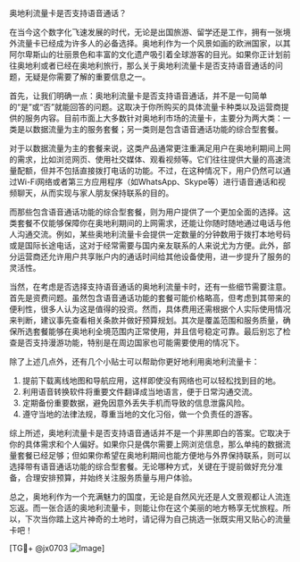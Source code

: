 奥地利流量卡是否支持语音通话？

在当今这个数字化飞速发展的时代，无论是出国旅游、留学还是工作，拥有一张境外流量卡已经成为许多人的必备选择。奥地利作为一个风景如画的欧洲国家，以其阿尔卑斯山的壮丽景色和丰富的文化遗产吸引着全球游客的目光。如果你正计划前往奥地利或者已经在奥地利旅行，那么关于奥地利流量卡是否支持语音通话的问题，无疑是你需要了解的重要信息之一。

首先，让我们明确一点：奥地利流量卡是否支持语音通话，并不是一句简单的“是”或“否”就能回答的问题。这取决于你所购买的具体流量卡种类以及运营商提供的服务内容。目前市面上大多数针对奥地利市场的流量卡，主要分为两大类：一类是以数据流量为主的服务套餐；另一类则是包含语音通话功能的综合型套餐。

对于以数据流量为主的套餐来说，这类产品通常更注重满足用户在奥地利期间上网的需求，比如浏览网页、使用社交媒体、观看视频等。它们往往提供大量的高速流量配额，但并不包括直接拨打电话的功能。不过，在这种情况下，用户仍然可以通过Wi-Fi网络或者第三方应用程序（如WhatsApp、Skype等）进行语音通话和视频聊天，从而实现与家人朋友保持联系的目的。

而那些包含语音通话功能的综合型套餐，则为用户提供了一个更加全面的选择。这类套餐不仅能够保障你在奥地利期间的上网需求，还能让你随时随地通过电话与他人沟通交流。例如，某些奥地利流量卡会提供一定数量的分钟数用于拨打本地号码或是国际长途电话，这对于经常需要与国内亲友联系的人来说尤为方便。此外，部分运营商还允许用户共享账户内的通话时间给其他设备使用，进一步提升了服务的灵活性。

当然，在考虑是否选择支持语音通话的奥地利流量卡时，还有一些细节需要注意。首先是资费问题。虽然包含语音通话功能的套餐可能价格略高，但考虑到其带来的便利性，很多人认为这是值得的投资。然而，具体费用还需根据个人实际使用情况来判断，建议事先查看相关条款并做好预算规划。其次是覆盖范围和服务质量，确保所选套餐能够在奥地利全境范围内正常使用，并且信号稳定可靠。最后别忘了检查是否支持漫游功能，特别是在周边国家也可能需要使用的情况下。

除了上述几点外，还有几个小贴士可以帮助你更好地利用奥地利流量卡：

1. 提前下载离线地图和导航应用，这样即使没有网络也可以轻松找到目的地。
2. 利用语音转换软件将重要文件翻译成当地语言，便于日常沟通交流。
3. 定期备份重要数据，避免因意外丢失手机而导致的信息泄露风险。
4. 遵守当地的法律法规，尊重当地的文化习俗，做一个负责任的游客。

综上所述，奥地利流量卡是否支持语音通话并不是一个非黑即白的答案。它取决于你的具体需求和个人偏好。如果你只是偶尔需要上网浏览信息，那么单纯的数据流量套餐已经足够；但如果你希望在奥地利期间也能方便地与外界保持联系，则可以选择带有语音通话功能的综合型套餐。无论哪种方式，关键在于提前做好充分准备，合理安排预算，并始终关注服务质量与用户体验。

总之，奥地利作为一个充满魅力的国度，无论是自然风光还是人文景观都让人流连忘返。而一张合适的奥地利流量卡，则能让你在这个美丽的地方畅享无忧旅程。所以，下次当你踏上这片神奇的土地时，请记得为自己挑选一张既实用又贴心的流量卡吧！

[TG💪+ @jx0703 ![Image](https://github.com/user-attachments/assets/dbca1d08-cadb-493c-b0ec-ad6f7a83f270)]